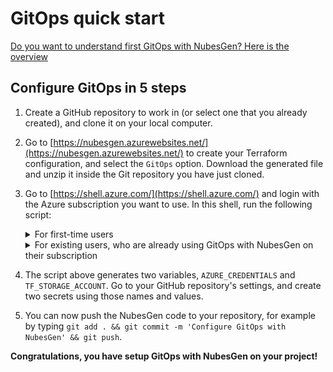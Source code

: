 # GitOps quick start

[Do you want to understand first GitOps with NubesGen? Here is the overview](gitops-overview.md)

## Configure GitOps in 5 steps

1. Create a GitHub repository to work in (or select one that you already created), and clone it on your local computer.
1. Go to [https://nubesgen.azurewebsites.net/](https://nubesgen.azurewebsites.net/) to create your Terraform configuration, and select the `GitOps` option. Download the generated file and unzip it inside the Git repository you have just cloned.
1. Go to [https://shell.azure.com/](https://shell.azure.com/) and login with the Azure subscription you want to use. In this shell, run the following script:
    <details>
    <summary>For first-time users</summary>

    ```bash
    RESOURCE_GROUP_NAME=rg-terraform-001
    LOCATION=westeurope
    TF_STORAGE_ACCOUNT=st$RANDOM$RANDOM$RANDOM$RANDOM
    CONTAINER_NAME=tfstate
    # Create resource group
    az group create --name $RESOURCE_GROUP_NAME --location $LOCATION
    # Create storage account
    az storage account create --resource-group $RESOURCE_GROUP_NAME --name $TF_STORAGE_ACCOUNT --sku Standard_LRS --encryption-services blob
    # Get storage account key
    ACCOUNT_KEY=$(az storage account keys list --resource-group $RESOURCE_GROUP_NAME --account-name $TF_STORAGE_ACCOUNT --query [0].value -o tsv)
    # Create blob container
    az storage container create --name $CONTAINER_NAME --account-name $TF_STORAGE_ACCOUNT --account-key $ACCOUNT_KEY
    # Create service principal
    SUBSCRIPTION_ID=$(az account show --query id --output tsv)
    SERVICE_PRINCIPAL=$(az ad sp create-for-rbac --role="Contributor" --scopes="/subscriptions/$SUBSCRIPTION_ID" --sdk-auth)
    echo "AZURE_CREDENTIALS: $SERVICE_PRINCIPAL"
    echo "TF_STORAGE_ACCOUNT: $TF_STORAGE_ACCOUNT"
    ```
    </details>
   <details>
    <summary>For existing users, who are already using GitOps with NubesGen on their subscription</summary>

    ```bash
    RESOURCE_GROUP_NAME=rg-terraform-001
    LOCATION=westeurope
    TF_STORAGE_ACCOUNT=st$RANDOM$RANDOM$RANDOM$RANDOM
    CONTAINER_NAME=tfstate
    # Create storage account
    az storage account create --resource-group $RESOURCE_GROUP_NAME --name $TF_STORAGE_ACCOUNT --sku Standard_LRS --encryption-services blob
    # Get storage account key
    ACCOUNT_KEY=$(az storage account keys list --resource-group $RESOURCE_GROUP_NAME --account-name $TF_STORAGE_ACCOUNT --query [0].value -o tsv)
    # Create blob container
    az storage container create --name $CONTAINER_NAME --account-name $TF_STORAGE_ACCOUNT --account-key $ACCOUNT_KEY
    # Create service principal
    SUBSCRIPTION_ID=$(az account show --query id --output tsv)
    SERVICE_PRINCIPAL=$(az ad sp create-for-rbac --role="Contributor" --scopes="/subscriptions/$SUBSCRIPTION_ID" --sdk-auth)
    echo "AZURE_CREDENTIALS: $SERVICE_PRINCIPAL"
    echo "TF_STORAGE_ACCOUNT: $TF_STORAGE_ACCOUNT"
    ```
    </details>
1. The script above generates two variables, `AZURE_CREDENTIALS` and `TF_STORAGE_ACCOUNT`. Go to your GitHub repository's settings, and create two secrets using those names and values.
1. You can now push the NubesGen code to your repository, for example by typing `git add . && git commit -m 'Configure GitOps with NubesGen' && git push`.

__Congratulations, you have setup GitOps with NubesGen on your project!__
